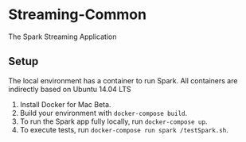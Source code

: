 # Streaming-Common
The Spark Streaming Application
## Setup
The local environment has a container to run Spark. All containers are indirectly based on Ubuntu 14.04 LTS

1. Install Docker for Mac Beta.
1. Build your environment with `docker-compose build`.
1. To run the Spark app fully locally, run `docker-compose up`.
1. To execute tests, run `docker-compose run spark /testSpark.sh`.

